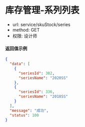库存管理-系列列表
=======

- url: service/skuStock/series
- method: GET
- 权限: 设计师

#### 返回值示例

```json
{
  "data": [
    {
      "seriesId": 382,
      "seriesName": "2020SS"
    },
    {
      "seriesId": 336,
      "seriesName": "2018SS"
    }
  ],
  "message": "成功",
  "status": 100
}
```